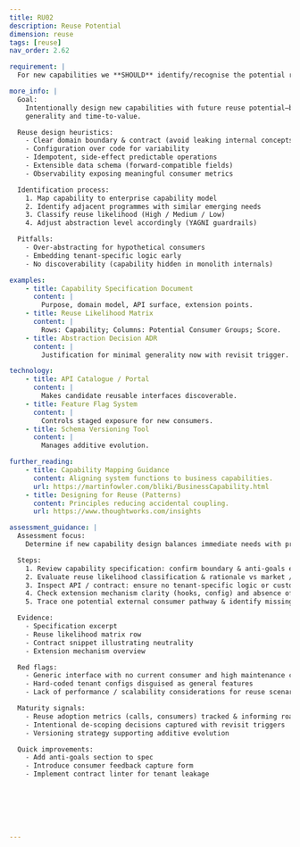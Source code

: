 ```yaml
---
title: RU02
description: Reuse Potential
dimension: reuse
tags: [reuse]
nav_order: 2.62

requirement: |
  For new capabilities we **SHOULD** identify/recognise the potential reuse opportunities which may drive design decisions, benefits etc.

more_info: |
  Goal:
    Intentionally design new capabilities with future reuse potential—balancing
    generality and time-to-value.

  Reuse design heuristics:
    - Clear domain boundary & contract (avoid leaking internal concepts)
    - Configuration over code for variability
    - Idempotent, side-effect predictable operations
    - Extensible data schema (forward-compatible fields)
    - Observability exposing meaningful consumer metrics

  Identification process:
    1. Map capability to enterprise capability model
    2. Identify adjacent programmes with similar emerging needs
    3. Classify reuse likelihood (High / Medium / Low)
    4. Adjust abstraction level accordingly (YAGNI guardrails)

  Pitfalls:
    - Over-abstracting for hypothetical consumers
    - Embedding tenant-specific logic early
    - No discoverability (capability hidden in monolith internals)

examples: 
    - title: Capability Specification Document
      content: |
        Purpose, domain model, API surface, extension points.
    - title: Reuse Likelihood Matrix
      content: |
        Rows: Capability; Columns: Potential Consumer Groups; Score.
    - title: Abstraction Decision ADR
      content: |
        Justification for minimal generality now with revisit trigger.

technology:
    - title: API Catalogue / Portal
      content: |
        Makes candidate reusable interfaces discoverable.
    - title: Feature Flag System
      content: |
        Controls staged exposure for new consumers.
    - title: Schema Versioning Tool
      content: |
        Manages additive evolution.

further_reading:
    - title: Capability Mapping Guidance
      content: Aligning system functions to business capabilities.
      url: https://martinfowler.com/bliki/BusinessCapability.html
    - title: Designing for Reuse (Patterns)
      content: Principles reducing accidental coupling.
      url: https://www.thoughtworks.com/insights

assessment_guidance: |
  Assessment focus:
    Determine if new capability design balances immediate needs with pragmatic future reuse potential (avoiding speculative over-abstraction).

  Steps:
    1. Review capability specification: confirm boundary & anti-goals explicitly listed.
    2. Evaluate reuse likelihood classification & rationale vs market / internal demand signals.
    3. Inspect API / contract: ensure no tenant-specific logic or custom field proliferation.
    4. Check extension mechanism clarity (hooks, config) and absence of premature plugin complexity.
    5. Trace one potential external consumer pathway & identify missing abstraction layers (if any).

  Evidence:
    - Specification excerpt
    - Reuse likelihood matrix row
    - Contract snippet illustrating neutrality
    - Extension mechanism overview

  Red flags:
    - Generic interface with no current consumer and high maintenance cost
    - Hard-coded tenant configs disguised as general features
    - Lack of performance / scalability considerations for reuse scenario

  Maturity signals:
    - Reuse adoption metrics (calls, consumers) tracked & informing roadmap
    - Intentional de-scoping decisions captured with revisit triggers
    - Versioning strategy supporting additive evolution

  Quick improvements:
    - Add anti-goals section to spec
    - Introduce consumer feedback capture form
    - Implement contract linter for tenant leakage







---
```


